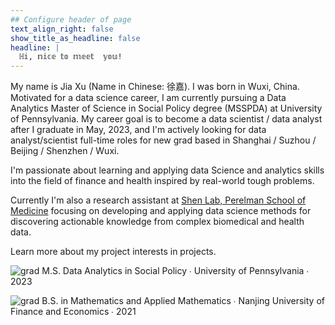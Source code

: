 ```yaml
---
## Configure header of page
text_align_right: false
show_title_as_headline: false
headline: |
  ℍ𝕚, 𝕟𝕚𝕔𝕖 𝕥𝕠 𝕞𝕖𝕖𝕥  𝕪𝕠𝕦!
---
```


<!-- this is a subheadline -->

My name is Jia Xu (Name in Chinese: 徐嘉). I was born in Wuxi, China. Motivated for a data science career, I am currently pursuing a Data Analytics Master of Science in Social Policy degree (MSSPDA) at University of Pennsylvania. My career goal is to become a data scientist / data analyst after I graduate in May, 2023, and I'm actively looking for data analyst/scientist full-time roles for new grad based in Shanghai / Suzhou / Beijing / Shenzhen / Wuxi.

I'm passionate about learning and applying data Science and analytics skills into the field of finance and health inspired by real-world tough problems. 

Currently I'm also a research assistant at [Shen Lab, Perelman School of Medicine](https://www.med.upenn.edu/shenlab/) focusing on developing and applying data science methods for discovering actionable knowledge from complex biomedical and health data.

Learn more about my project interests in projects.


![grad](/img/mortarboard.png) M.S. Data Analytics in Social Policy ∙ University of Pennsylvania ∙ 2023

![grad](/img/mortarboard.png) B.S. in Mathematics and Applied Mathematics ∙ Nanjing University of Finance and Economics ∙ 2021

